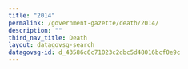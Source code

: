 ```yaml
---
title: "2014"
permalink: /government-gazette/death/2014/
description: ""
third_nav_title: Death
layout: datagovsg-search
datagovsg-id: d_43586c6c71023c2dbc5d48016bcf0e9c
---
```


